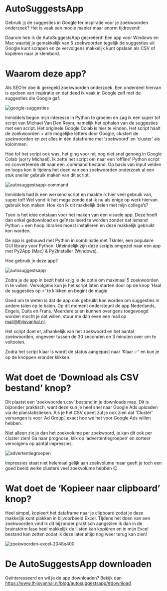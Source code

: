 # AutoSuggestsApp

Gebruik jij de suggesties in Google ter inspiratie voor je zoekwoorden onderzoek? Het is vaak een mooie manier maar enorm tijdrovend!

Daarom heb ik de AutoSuggestsApp gecreëerd! Een app voor Windows en Mac waarbij je gemakkelijk van 5 zoekwoorden tegelijk de suggesties uit Google kunt scrapen en ze vervolgens makkelijk kunt opslaan als CSV of kopiëren naar je klembord.

# Waarom deze app?
Als SEO’er doe ik geregeld zoekwoorden onderzoek. Een onderdeel hiervan is opdoen van inspiratie en dat deed ik vaak in Google zelf met de suggesties die Google gaf.

![google-suggesties](https://user-images.githubusercontent.com/26331947/204914676-8ef27578-4964-4644-a106-56483627e4ee.jpg)

Inmiddels begon mijn interesse in Python te groeien en zag ik een super tof script van Michael Van Den Reym, namelijk het ophalen van de suggesties met een script. Het originele Google Colab is hier te vinden. Het script haalt de zoekwoorden + alle mogelijke letters door Google, clustert de zoekwoorden en zet alles in één dataframe met ‘zoekwoord’ en ‘cluster’ als kolommen.

Hoe tof het script ook was, het ging voor mij nog niet snel genoeg in Google Colab (sorry Michael). Ik zette het script om naar een ‘offline’ Python script en converteerde dit naar een .command bestand. Op basis van input velden en loops kon ik tijdens het doen van een zoekwoorden onderzoek al een stuk sneller gebruik maken van dit script.

![autosuggestsapp-command](https://user-images.githubusercontent.com/26331947/204914759-d214ff00-6fc6-4f43-a81b-9a7c06235c79.jpg)

Inmiddels had ik een werkend script en maakte ik hier veel gebruik van, super tof! Wel vond ik het mega zonde dat ik nu als enige op werk hiervan gebruik kon maken. Hoe kon ik dit makkelijk delen met mijn collega’s?

Toen is het idee ontstaan voor het maken van een visuele app. Deze hoeft dan enkel gedownload en geïnstalleerd te worden zonder dat iemand Python + een hoop libraries moest installeren en deze makkelijk gebruikt kon worden.

De app is gebouwd met Python in combinatie met Tkinter, een populaire GUI library voor Python. Uiteindelijk zijn deze scripts omgezet naar een app met Py2App (Mac) & Py2Installer (Windows).

Hoe gebruik je deze app?

![autosuggestsapp](https://user-images.githubusercontent.com/26331947/204914786-b2b041d0-eae8-44da-8e92-04b3e9ea6239.jpg)

Zodra je de app in bezit hebt krijg je de optie om maximaal 5 zoekwoorden in te vullen. Vervolgens kun je het script laten starten door op de knop ‘Haal de suggesties op >’ te klikken en begint de magie.

Goed om te weten is dat de app ook gebruikt kan worden om suggesties in andere talen op te halen. Op dit moment ondersteunt de app Nederlands, Engels, Duits en Frans. Meerdere talen kunnen overigens toegevoegd worden mocht je dat willen, stuur me dan even een mail op mail@thijsvanhal.nl.

Het script doet er, afhankelijk van het zoekwoord en het aantal zoekwoorden, ongeveer tussen de 30 seconden en 3 minuten over om te voltooien.

Zodra het script klaar is wordt de status aangepast naar ‘Klaar ✅’ en kun je op de knoppen eronder klikken.

# Wat doet de ‘Download als CSV bestand’ knop?
Dit plaatst een ‘zoekwoorden.csv’ bestand in je downloads map. Dit is bijzonder praktisch, want deze kun je heel snel naar Google Ads uploaden via de planstatistieken. Als je het CSV opent zul je ook zien dat ‘Cluster’ vervangen is voor ‘Ad Group’, exact hoe we het voor Google Ads willen hebben.

Niet alleen zie je dan het zoekvolume per zoekwoord, je kan dit ook per cluster zien! Ga naar prognose, klik op ‘advertentiegroepen’ en sorteer vervolgens op aantal impressies.

![advertentiegroepen](https://user-images.githubusercontent.com/26331947/204914900-91d968ad-d1d3-4757-889e-5ade6a662dc5.jpg)

Impressies staat niet helemaal gelijk aan zoekvolume maar geeft je toch een goed beeld welke clusters veel zoekvolume hebben 😉

# Wat doet de ‘Kopieer naar clipboard’ knop?
Heel simpel, kopieert het dataframe naar je clipboard zodat je deze makkelijk kunt plakken in bijvoorbeeld Excel. Tijdens het doen van een zoekwoorden vind ik dit bijzonder praktisch aangezien ik dan in de brainstorm fase heel makkelijk de lijsten kan kopiëren en in mijn Excel bestand kan zetten zodat ik deze later altijd nog weer terug kan zien!

![zoekwoorden-excel-2048x400](https://user-images.githubusercontent.com/26331947/204914946-7aee9e98-9383-4ad7-b6f5-e18b5970f9fa.jpg)

# De AutoSuggestsApp downloaden
Geïnteresseerd en wil je de app downloaden? Bekijk dan https://www.thijsvanhal.nl/blog/autosuggestsapp/#download
